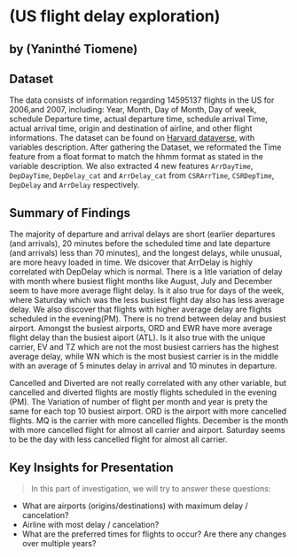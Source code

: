 # (US flight delay exploration)
## by (Yaninthé Tiomene)


## Dataset

The data consists of information regarding 14595137 flights in the US for 2006,and 2007, including:
Year, Month, Day of Month, Day of week, schedule Departure time, actual departure time, schedule arrival Time, 
actual arrival time, origin and destination of airline, and other flight informations. The dataset can 
be found on [Harvard dataverse](https://dataverse.harvard.edu/dataset.xhtml?persistentId=doi:10.7910/DVN/HG7NV7),
with variables description.
After gathering the Dataset, we reformated the Time feature from a float format to match the hhmm format 
as stated in the variable description. We also extracted 4 new features `ArrDayTime`, `DepDayTime`, `DepDelay_cat` 
and `ArrDelay_cat` from `CSRArrTime`, `CSRDepTime`, `DepDelay` and `ArrDelay` respectively.


## Summary of Findings

The majority of departure and arrival delays are short (earlier departures (and arrivals), 20 minutes before the scheduled time and late departure (and arrivals) less than 70 minutes), and the longest delays, while unusual, are more heavy loaded in time. 
We dsicover that ArrDelay is highly correlated with DepDelay which is normal. There is a litle variation of delay with month where busiest flight months like August, July and December seem to have more average flight delay. Is it also true for days of the week, where Saturday which was the less busiest flight day also has less average delay. 
We also discover that flights with higher average delay are flights scheduled in the evening(PM). There is no trend between delay and busiest airport. Amongst the busiest airports, ORD and EWR have more average flight delay than the busiest aiport (ATL). Is it also true with the unique carrier, EV and TZ which are not the most busiest carriers has the highest average delay, while WN which is the most busiest carrier is in the middle with an average of 5 minutes delay in arrival and 10 minutes in departure.

Cancelled and Diverted are not really correlated with any other variable, but cancelled and diverted flights are mostly flights scheduled in the evening (PM). The Variation of number of flight per month and year is prety the same for each top 10 busiest airport. ORD is the airport with more cancelled flights.
MQ is the carrier with more cancelled flights. December is the month with more cancelled flight for almost all carrier and airport.  Saturday seems to be the day with less cancelled flight for almost all carrier. 


## Key Insights for Presentation

> In this part of investigation, we will try to answer these questions:  
- What are airports (origins/destinations) with maximum delay / cancelation?
- Airline with most delay / cancelation?
- What are the preferred times for flights to occur? Are there any changes over multiple years?
